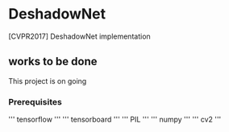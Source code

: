 # DeshadowNet
[CVPR2017] DeshadowNet implementation

##  works to be done
This project is on going

### Prerequisites
'''
tensorflow
'''
'''
tensorboard
'''
'''
PIL
'''
'''
numpy
'''
'''
cv2
'''
